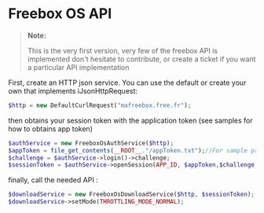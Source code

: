 # Freebox OS API

> **Note:**
>
> This is the very first version, very few of the freebox API is implemented
> don't hesitate to contribute, or create a ticket if you want a particular API implementation
>

First, create an HTTP json service.
You can use the default or create your own that implements iJsonHttpRequest:
```php
$http = new DefaultCurlRequest("mafreebox.free.fr");
```

then obtains your session token with the application token (see samples for how to obtains app token)
```php
$authService = new FreeboxOsAuthService($http);
$appToken = file_get_contents(__ROOT__."/appToken.txt");//For sample propose
$challenge = $authService->login()->challenge;
$sessionToken = $authService->openSession(APP_ID, $appToken,$challenge )->session_token;
```

finally, call the needed API :

```php
$downloadService = new FreeboxOsDownloadService($http, $sessionToken);
$downloadService->setMode(THROTTLING_MODE_NORMAL);
```